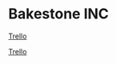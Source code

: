 # Bakestone INC

[Trello]()

<a href="https://trello.com/b/3IgCvohb/pva" target="_blank">Trello</a>
